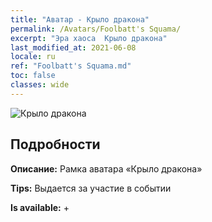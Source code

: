 ```yaml
---
title: "Аватар - Крыло дракона"
permalink: /Avatars/Foolbatt's Squama/
excerpt: "Эра хаоса  Крыло дракона"
last_modified_at: 2021-06-08
locale: ru
ref: "Foolbatt's Squama.md"
toc: false
classes: wide
---
```

 ![Крыло дракона](/images/a/avatarFrame_83.png)

## Подробности

 **Описание:** Рамка аватара «Крыло дракона» 

 **Tips:** Выдается за участие в событии 

 **Is available:**  + 

